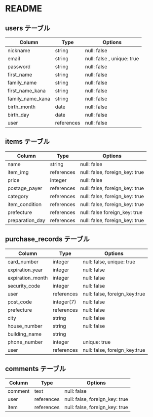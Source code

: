 # README
## users テーブル
| Column           | Type       | Options                    |
| ---------------- | ---------- | ---------------------------|
| nickname         | string     | null: false                |
| email            | string     | null: false , unique: true |
| password         | string     | null: false                |
| first_name       | string     | null: false                |
| family_name      | string     | null: false                |
| first_name_kana  | string     | null: false                |
| family_name_kana | string     | null: false                |
| birth_month      | date       | null: false                |
| birth_day        | date       | null: false                |
| user             | references | null: false                |

## items テーブル
| Column           | Type       | Options                        |
| ---------------- | ---------- | ------------------------------ |
| name             | string     | null: false                    |
| item_img         | references | null: false, foreign_key: true |
| price            | integer    | null: false                    |
| postage_payer    | references | null: false, foreign_key: true |
| category         | references | null: false, foreign_key: true |
| item_condition   | references | null: false, foreign_key: true |
| prefecture       | references | null: false  foreign_key: true |
| preparation_day  | references | null: false, foreign_key: true |

## purchase_records テーブル
| Column                       | Type       | Options                       |
| -----------------------------| ---------- | ----------------------------- |
| card_number                  | integer    | null: false, unique: true     |
| expiration_year              | integer    | null: false                   |
| expiration_month             | integer    | null: false                   |
| security_code                | integer    | null: false                   |
| user                         | references | null: false, foreign_key:true |
| post_code                    | integer(7) | null: false                   |
| prefecture                   | references | null: false                   |
| city                         | string     | null: false                   |
| house_number                 | string     | null: false                   |
| building_name                | string     |                               |
| phone_number                 | integer    | unique: true                  |
| user                         | references | null: false, foreign_key:true |

## comments テーブル
| Column    | Type       | Options                        |
| --------- | ---------- | ------------------------------ |
| comment   | text       | null: false                    |
| user      | references | null: false, foreign_key: true |
| item      | references | null: false, foreign_key: true |
               
                       